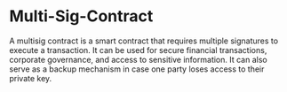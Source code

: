 # Multi-Sig-Contract
A multisig contract is a smart contract that requires multiple signatures to execute a transaction. It can be used for secure financial transactions, corporate governance, and access to sensitive information. It can also serve as a backup mechanism in case one party loses access to their private key.
